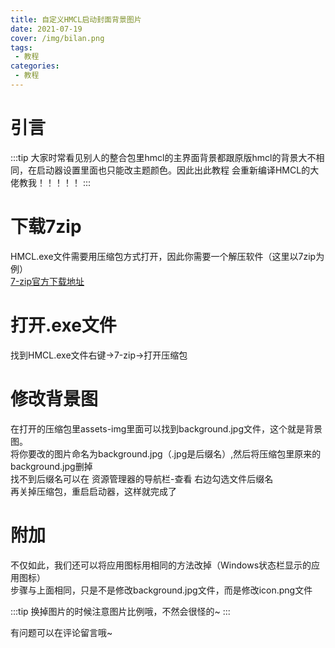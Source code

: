 ```yaml
---
title: 自定义HMCL启动封面背景图片
date: 2021-07-19
cover: /img/bilan.png
tags:
 - 教程
categories:
 - 教程
---
```


# 引言
:::tip
大家时常看见别人的整合包里hmcl的主界面背景都跟原版hmcl的背景大不相同，在启动器设置里面也只能改主题颜色。因此出此教程
会重新编译HMCL的大佬教我！！！！！
:::

# 下载7zip
HMCL.exe文件需要用压缩包方式打开，因此你需要一个解压软件（这里以7zip为例）  
[7-zip官方下载地址](https://www.7-zip.org/)  

# 打开.exe文件
找到HMCL.exe文件右键->7-zip->打开压缩包

# 修改背景图
在打开的压缩包里assets-img里面可以找到background.jpg文件，这个就是背景图。  
将你要改的图片命名为background.jpg（.jpg是后缀名）,然后将压缩包里原来的background.jpg删掉  
找不到后缀名可以在  资源管理器的导航栏-查看  右边勾选文件后缀名  
再关掉压缩包，重启启动器，这样就完成了

# 附加
不仅如此，我们还可以将应用图标用相同的方法改掉（Windows状态栏显示的应用图标）  
步骤与上面相同，只是不是修改background.jpg文件，而是修改icon.png文件

:::tip
换掉图片的时候注意图片比例哦，不然会很怪的~
:::

有问题可以在评论留言哦~

